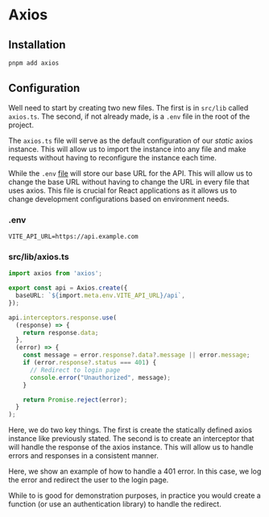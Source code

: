 # Axios

## Installation

```bash
pnpm add axios
```

## Configuration

Well need to start by creating two new files. The first is in `src/lib` called `axios.ts`. The second, if not already made, is a `.env` file in the root of the project.

The `axios.ts` file will serve as the default configuration of our *static* axios instance. This will allow us to import the instance into any file and make requests without having to reconfigure the instance each time.

While the `.env` [file](https://vite.dev/guide/env-and-mode) will store our base URL for the API. This will allow us to change the base URL without having to change the URL in every file that uses axios. This file is crucial for React applications as it allows us to change development configurations based on environment needs.

### .env

```env
VITE_API_URL=https://api.example.com
```

### src/lib/axios.ts

```ts
import axios from 'axios';

export const api = Axios.create({
  baseURL: `${import.meta.env.VITE_API_URL}/api`,
});

api.interceptors.response.use(
  (response) => {
    return response.data;
  },
  (error) => {
    const message = error.response?.data?.message || error.message;
    if (error.response?.status === 401) {
      // Redirect to login page
      console.error("Unauthorized", message);
    }

    return Promise.reject(error);
  }
);
```

Here, we do two key things. The first is create the statically defined axios instance like previously stated. The second is to create an interceptor that will handle the response of the axios instance. This will allow us to handle errors and responses in a consistent manner.

Here, we show an example of how to handle a 401 error. In this case, we log the error and redirect the user to the login page. 

While to is good for demonstration purposes, in practice you would create a function (or use an authentication library) to handle the redirect.